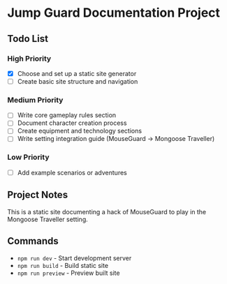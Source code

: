 # Jump Guard Documentation Project

## Todo List

### High Priority
- [x] Choose and set up a static site generator
- [ ] Create basic site structure and navigation

### Medium Priority
- [ ] Write core gameplay rules section
- [ ] Document character creation process
- [ ] Create equipment and technology sections
- [ ] Write setting integration guide (MouseGuard → Mongoose Traveller)

### Low Priority
- [ ] Add example scenarios or adventures

## Project Notes

This is a static site documenting a hack of MouseGuard to play in the Mongoose Traveller setting.

## Commands

- `npm run dev` - Start development server
- `npm run build` - Build static site
- `npm run preview` - Preview built site